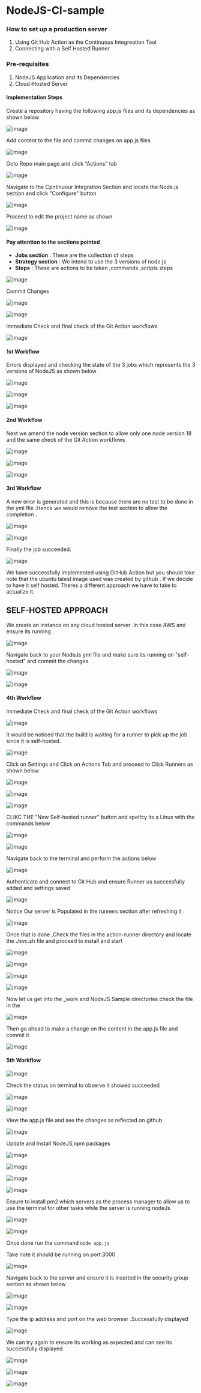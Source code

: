 # NodeJS-CI-sample


### How to set up a production server 

1. Using Git Hub Action as the Continuous Integreation Tool 
2. Connecting with a Self Hosted Runner


### Pre-requisites

1. NodeJS Application and its Dependencies
2. Cloud-Hosted Server

#### Implementation Steps 

Create a repository having the following app.js files and its dependencies as shown below

![image](https://github.com/eyewande2022/NodeJS-CI-sample/assets/116227096/8fe32499-f6ca-44a5-8f15-67a076f96054)

Add content to the file and commit changes on  app.js files 

![image](https://github.com/eyewande2022/NodeJS-CI-sample/assets/116227096/234fb765-5703-4003-a801-5f8d7f199923)


 Goto Repo main page and click “Actions” tab
 
![image](https://github.com/eyewande2022/NodeJS-CI-sample/assets/116227096/38dd7302-9663-44b9-ba97-4827ec3ff731)

Navigate to the Cpntinuour Integration Section and locate the Node.js section and click "Configure" button

![image](https://github.com/eyewande2022/NodeJS-CI-sample/assets/116227096/d195965a-5632-4da4-ab39-535b171387fe)

Proceed to edit the project name as shown 

![image](https://github.com/eyewande2022/NodeJS-CI-sample/assets/116227096/8bbb8965-f145-4a70-9f66-4be70b596ec4)

#### Pay attention to the sections pointed 

- **Jobs section** : These are the collection of steps 
- **Strategy section** : We intend to use the 3 versions of node.js
- **Steps** : These are actions to be taken ,commands ,scripts steps

![image](https://github.com/eyewande2022/NodeJS-CI-sample/assets/116227096/df17ab7c-440c-4e21-b24d-f1652e51a031)

Commit Changes  

![image](https://github.com/eyewande2022/NodeJS-CI-sample/assets/116227096/e0dc862b-50b1-4dd0-b3fc-57651c30762c)

![image](https://github.com/eyewande2022/NodeJS-CI-sample/assets/116227096/0ecd37b6-21e7-499d-a2a6-62ac78135f63)


Immediate Check  and final check of the Git Action workflows 

![image](https://github.com/eyewande2022/NodeJS-CI-sample/assets/116227096/e1ce9410-10a6-4f9e-a762-bb9fb6c94597)

#### 1st Workflow
Errors displayed  and checking the state of the 3 jobs which represents the 3 versions of NodeJS as shown below

![image](https://github.com/eyewande2022/NodeJS-CI-sample/assets/116227096/5a1f0723-9bbe-4c72-a0cd-bdf8ef75bf65)

![image](https://github.com/eyewande2022/NodeJS-CI-sample/assets/116227096/dd6959ec-4be6-449b-8f11-03a91f299097)

![image](https://github.com/eyewande2022/NodeJS-CI-sample/assets/116227096/22086bbd-04d5-4ee4-9997-86a556c03468)


#### 2nd Workflow

Next we amend the node version section to allow only one node version 18 and the same check of the Git Action workflows 

![image](https://github.com/eyewande2022/NodeJS-CI-sample/assets/116227096/501430bb-cf76-4a4a-8c46-e1eb6d862ebd)

![image](https://github.com/eyewande2022/NodeJS-CI-sample/assets/116227096/e9adca0f-f733-4951-9d98-ba434fbd708b)

![image](https://github.com/eyewande2022/NodeJS-CI-sample/assets/116227096/6ef51bed-1300-44a9-9d1a-2528776828d1)


#### 3rd Workflow

A new error is generated and this is because there are no test to be done in the yml file .Hence we would remove the test section to allow the completion .

![image](https://github.com/eyewande2022/NodeJS-CI-sample/assets/116227096/343f936d-aab5-425f-be72-812e2a1edc27)

![image](https://github.com/eyewande2022/NodeJS-CI-sample/assets/116227096/dd4d3d7f-5555-4067-b568-8a6be33a0c5f)

Finally the job succeeded.

![image](https://github.com/eyewande2022/NodeJS-CI-sample/assets/116227096/b93febc5-d708-4c01-b328-b6af78fb3049)

We have successfully implemented using GitHub Action but you should take note that the ubuntu latest image used was created by github .
If we decide to have it self hosted. Theres a different approach we have to take to actualize it.



## SELF-HOSTED APPROACH 

We create an instance on any cloud hosted server .In this case AWS  and ensure its running .

![image](https://github.com/eyewande2022/NodeJS-CI-sample/assets/116227096/ec3c80ee-b842-43a8-b67c-420432dc6e95)

Navigate back to your NodeJs yml file and make sure its running on "self-hosted" and commit the changes

![image](https://github.com/eyewande2022/NodeJS-CI-sample/assets/116227096/40cab19d-d4a8-4a6d-ba85-8c3511bd901e)

![image](https://github.com/eyewande2022/NodeJS-CI-sample/assets/116227096/4a3f1487-8c45-4d9b-90f5-091c29550947)


#### 4th Workflow

Immediate Check  and final check of the Git Action workflows

![image](https://github.com/eyewande2022/NodeJS-CI-sample/assets/116227096/0e91d5e5-a1c8-420d-823f-f8f702455e27)

It would be noticed that the build is waiting for a runner to pick up the job since it is self-hosted.

![image](https://github.com/eyewande2022/NodeJS-CI-sample/assets/116227096/13ae349e-1ba2-4aea-aafd-ce014f535b37)

Click on Settings and Click on Actions Tab and proceed to Click Runners as shown below

![image](https://github.com/eyewande2022/NodeJS-CI-sample/assets/116227096/15c0690f-45df-44fb-8b6c-e35da8dc5c6e)

![image](https://github.com/eyewande2022/NodeJS-CI-sample/assets/116227096/a8811d9e-544b-48ed-a62e-0e85306cd8bb)

![image](https://github.com/eyewande2022/NodeJS-CI-sample/assets/116227096/7a811a25-5a79-483d-973f-30c40f679ec3)


CLIKC THE "New Self-hosted runner" button and speifcy its a Linux with the commands below

![image](https://github.com/eyewande2022/NodeJS-CI-sample/assets/116227096/56e35848-2db7-47ba-aee6-9f2570c98b9c)

![image](https://github.com/eyewande2022/NodeJS-CI-sample/assets/116227096/4c6262f6-06aa-4715-9158-d4b8723e1fed)

Navigate back to the terminal and perform the actions below

![image](https://github.com/eyewande2022/NodeJS-CI-sample/assets/116227096/979671cc-fd09-4e63-92f4-52934baec178)

Authenticate and connect to Git Hub and ensure Runner us successfully added and settings saved 

![image](https://github.com/eyewande2022/NodeJS-CI-sample/assets/116227096/7c66774f-40a1-4e4f-8735-0d540820c6fe)


Notice Our server is Populated in the runners section after refreshing it .

![image](https://github.com/eyewande2022/NodeJS-CI-sample/assets/116227096/4c4caa20-af75-422d-98aa-6a3ff568676c)

Once that is done ,Check the files in the action-runner directory and locate the ./svc.sh file and proceed to install and start 

![image](https://github.com/eyewande2022/NodeJS-CI-sample/assets/116227096/2f27c405-3cb8-4107-b031-e3a969d5e7dc)

![image](https://github.com/eyewande2022/NodeJS-CI-sample/assets/116227096/99b05446-0bc8-452a-b6a9-ad7d7cf49c86)

![image](https://github.com/eyewande2022/NodeJS-CI-sample/assets/116227096/b0ddb851-fa04-48bf-918a-97b71638ded0)

![image](https://github.com/eyewande2022/NodeJS-CI-sample/assets/116227096/8849eaf8-6962-43cf-b241-b1b9d9b59b53)

Now let us  get into the  _work and NodeJS Sample directories  check the file in the  


![image](https://github.com/eyewande2022/NodeJS-CI-sample/assets/116227096/6e545305-f06a-46c4-8b11-4989ff3a3356)

Then go ahead to make a change on the content in the app.js file and commit it 

![image](https://github.com/eyewande2022/NodeJS-CI-sample/assets/116227096/c5a5fbdb-861d-4f69-b6a1-d5d104c2bc64)

#### 5th Workflow

![image](https://github.com/eyewande2022/NodeJS-CI-sample/assets/116227096/c294a443-93ca-4b42-a97c-c66edeb9075c)

Check the status on terminal to observe it showed succeeded

![image](https://github.com/eyewande2022/NodeJS-CI-sample/assets/116227096/2c9b5457-4e08-4dfe-bee6-d7d59ec5429a)

![image](https://github.com/eyewande2022/NodeJS-CI-sample/assets/116227096/5b87e5be-a393-41f6-b533-94e1a2150003)

View the app.js file and see the changes as reflected on github

![image](https://github.com/eyewande2022/NodeJS-CI-sample/assets/116227096/e9e4d3bd-5184-42ce-9dec-cb0e1568ec56)


Update and Install NodeJS,npm packages 

![image](https://github.com/eyewande2022/NodeJS-CI-sample/assets/116227096/15dcdb30-6eca-482e-bea3-57c036280047)

![image](https://github.com/eyewande2022/NodeJS-CI-sample/assets/116227096/6a58fa86-894f-472b-8263-ee7b7b7f0ba8)

![image](https://github.com/eyewande2022/NodeJS-CI-sample/assets/116227096/d24cc715-fee1-4a09-b106-44380ec81ec0)

![image](https://github.com/eyewande2022/NodeJS-CI-sample/assets/116227096/70bec835-a773-45cb-a9e2-2369a3561783)

Ensure to install pm2 which servers as the process manager to allow us to use the terminal for other tasks while the server is running nodeJs


![image](https://github.com/eyewande2022/NodeJS-CI-sample/assets/116227096/a4c885ba-bfdd-4e80-96da-95dc4ed2a42a)

![image](https://github.com/eyewande2022/NodeJS-CI-sample/assets/116227096/bc647b0f-c5db-4a34-bb55-0e1575426c55)


Once done run the command  `node app.js` 

Take note it  should be running on port:3000

![image](https://github.com/eyewande2022/NodeJS-CI-sample/assets/116227096/07f67f6e-9fc8-415d-a0ef-1de0a9210d2f)



Navigate back to the server and ensure it is inserted in the security group section as shown below 


![image](https://github.com/eyewande2022/NodeJS-CI-sample/assets/116227096/617921ab-b4f2-4970-95e7-d089b8606a1f)


![image](https://github.com/eyewande2022/NodeJS-CI-sample/assets/116227096/da133a28-7743-4222-b46f-d1279f1fec21)


Type the ip address and port on the web browser .Successfully displayed 

![image](https://github.com/eyewande2022/NodeJS-CI-sample/assets/116227096/7f9af747-ac1d-45e5-afdc-987fb4942a73)


We can try again to ensure its working as expected  and can see its successfully displayed 

![image](https://github.com/eyewande2022/NodeJS-CI-sample/assets/116227096/59ff32f5-bdf9-40cc-a2c5-cfc2a602665e)

![image](https://github.com/eyewande2022/NodeJS-CI-sample/assets/116227096/fad49f5b-ca95-4c69-9a29-d29570d05d72)

![image](https://github.com/eyewande2022/NodeJS-CI-sample/assets/116227096/7fcd2f50-e904-4741-80a6-1e3142e84d45)



